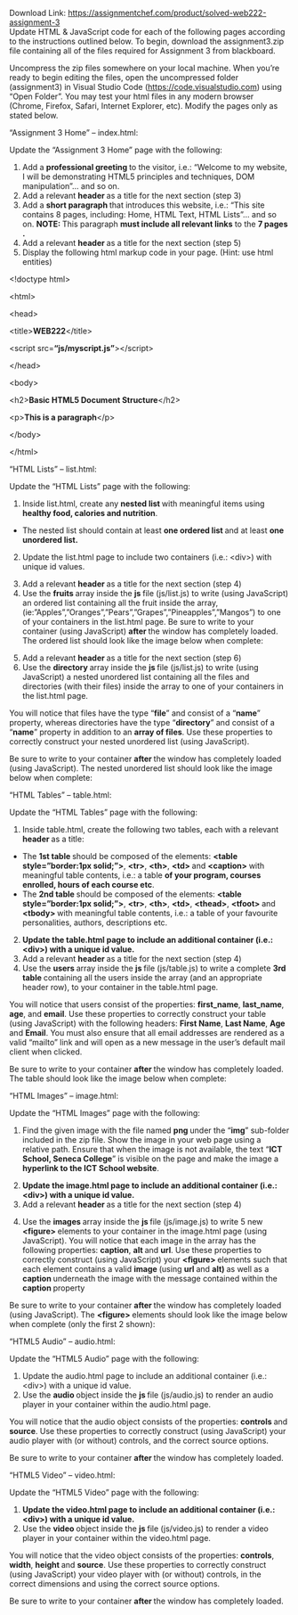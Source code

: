 Download Link: https://assignmentchef.com/product/solved-web222-assignment-3
<br>
Update HTML &amp; JavaScript code for each of the following pages according to the instructions outlined below. To begin, download the assignment3.zip file containing all of the files required for Assignment 3 from blackboard.




Uncompress the zip files somewhere on your local machine. When you’re ready to begin editing the files, open the uncompressed folder (assignment3) in Visual Studio Code (https://code.visualstudio.com) using “Open Folder”. You may test your html files in any modern browser (Chrome, Firefox, Safari, Internet Explorer, etc). Modify the pages only as stated below.




“Assignment 3 Home” – index.html:




Update the “Assignment 3 Home” page with the following:

<ol>

 <li>Add a <strong>professional greeting </strong>to the visitor, i.e.: “Welcome to my website, I will be demonstrating HTML5 principles and techniques, DOM manipulation”… and so on.</li>

 <li>Add a relevant <strong>header </strong>as a title for the next section (step 3)</li>

 <li>Add a <strong>short paragraph </strong>that introduces this website, i.e.: “This site contains 8 pages, including: Home, HTML Text, HTML Lists”… and so on. <strong>NOTE: </strong>This paragraph <strong>must include all relevant links</strong> to the <strong>7 pages .</strong></li>

 <li>Add a relevant <strong>header </strong>as a title for the next section (step 5)</li>

 <li>Display the following html markup code in your page. (Hint: use html entities)</li>

</ol>




&lt;!doctype html&gt;

&lt;html&gt;

&lt;head&gt;

&lt;title&gt;<strong>WEB222</strong>&lt;/title&gt;

<strong>   </strong>&lt;script src=<strong>“js/myscript.js”</strong>&gt;&lt;/script&gt;

&lt;/head&gt;

&lt;body&gt;

<strong>   </strong>&lt;h2&gt;<strong>Basic HTML5 Document Structure</strong>&lt;/h2&gt;

<strong>   </strong>&lt;p&gt;<strong>This is a paragraph</strong>&lt;/p&gt;

&lt;/body&gt;

&lt;/html&gt;










“HTML Lists” – list.html:




Update the “HTML Lists” page with the following:

<ol>

 <li>Inside list.html, create any <strong>nested list </strong>with meaningful items using <strong>healthy food, calories and nutrition</strong>.</li>

</ol>

<ul>

 <li>The nested list should contain at least <strong>one ordered list </strong>and at least <strong>one unordered list. </strong></li>

</ul>




<ol start="2">

 <li>Update the list.html page to include two containers (i.e.: &lt;div&gt;) with unique id values.</li>

</ol>




<ol start="3">

 <li>Add a relevant <strong>header </strong>as a title for the next section (step 4)</li>

 <li>Use the <strong>fruits </strong>array inside the <strong>js </strong>file (js/list.js) to write (using JavaScript) an ordered list containing all the fruit inside the array, (ie:”Apples”,”Oranges”,”Pears”,”Grapes”,”Pineapples”,”Mangos”) to one of your containers in the list.html page. Be sure to write to your container (using JavaScript) <strong>after </strong>the window has completely loaded. The ordered list should look like the image below when complete:</li>

</ol>




<ol start="5">

 <li>Add a relevant <strong>header </strong>as a title for the next section (step 6)</li>

 <li>Use the <strong>directory </strong>array inside the <strong>js </strong>file (js/list.js) to write (using JavaScript) a nested unordered list containing all the files and directories (with their files) inside the array to one of your containers in the list.html page.</li>

</ol>




You will notice that files have the type “<strong>file</strong>” and consist of a “<strong>name</strong>” property, whereas directories have the type “<strong>directory</strong>” and consist of a “<strong>name</strong>” property in addition to an <strong>array of files</strong>. Use these properties to correctly construct your nested unordered list (using JavaScript).




Be sure to write to your container <strong>after </strong>the window has completely loaded (using JavaScript). The nested  unordered list should look like the image below when complete:




<strong>     </strong>

<strong> </strong>




“HTML Tables” – table.html:




Update the “HTML Tables” page with the following:

<ol>

 <li>Inside table.html, create the following two tables, each with a relevant <strong>header </strong>as a title:</li>

</ol>




<ul>

 <li>The <strong>1st table </strong>should be composed of the elements: <strong>&lt;table</strong> <strong>style=”border:1px solid;”&gt;</strong>, <strong>&lt;tr&gt;</strong>, <strong>&lt;th&gt;</strong>, <strong>&lt;td&gt; </strong>and <strong>&lt;caption&gt; </strong>with meaningful table contents, i.e.: a table <strong>of your program, courses enrolled, hours of each course etc</strong>.</li>

 <li>The <strong>2nd table </strong>should be composed of the elements: <strong>&lt;table style=”border:1px solid;”&gt;</strong>, <strong>&lt;tr&gt;</strong>, <strong>&lt;th&gt;</strong>, <strong>&lt;td&gt;</strong>, <strong>&lt;thead&gt;</strong>, <strong>&lt;tfoot&gt; </strong>and <strong>&lt;tbody&gt; </strong>with meaningful table contents, i.e.: a table of your favourite personalities, authors, descriptions etc.</li>

</ul>




<ol start="2">

 <li><strong>Update the table.html page to include an additional container (i.e.: &lt;div&gt;) with a unique id value. </strong></li>

 <li>Add a relevant <strong>header </strong>as a title for the next section (step 4)</li>

 <li>Use the <strong>users </strong>array inside the <strong>js </strong>file (js/table.js) to write a complete <strong>3rd table </strong>containing all the users inside the array (and an appropriate header row), to your container in the table.html page.</li>

</ol>







You will notice that users consist of the properties: <strong>first_name</strong>, <strong>last_name</strong>, <strong>age</strong>, and <strong>email</strong>. Use these properties to correctly construct your table (using JavaScript) with the following headers: <strong>First Name</strong>, <strong>Last Name</strong>, <strong>Age </strong>and <strong>Email</strong>. You must also ensure that all email addresses are rendered as a valid “mailto” link and will open as a new message in the user’s default mail client when clicked.




Be sure to write to your container <strong>after </strong>the window has completely loaded. The table should look like the image below when complete:







<strong> </strong>

“HTML Images” – image.html:




Update the “HTML Images” page with the following:

<ol>

 <li>Find the given image with the file named <strong>png </strong>under the “<strong>img</strong>” sub-folder included in the zip file. Show the image in your web page using a relative path. Ensure that when the image is not available, the text “<strong>ICT School, Seneca College</strong>” is visible on the page and make the image a <strong>hyperlink to the ICT School website</strong>.</li>

</ol>




<ol start="2">

 <li><strong>Update the image.html page to include an additional container (i.e.: &lt;div&gt;) with a unique id value. </strong></li>

 <li>Add a relevant <strong>header </strong>as a title for the next section (step 4)</li>

</ol>




<ol start="4">

 <li>Use the <strong>images </strong>array inside the <strong>js </strong>file (js/image.js) to write 5 new <strong>&lt;figure&gt; </strong>elements to your container in the image.html page (using JavaScript). You will notice that each image in the array has the following properties: <strong>caption</strong>, <strong>alt </strong>and <strong>url</strong>. Use these properties to correctly construct (using JavaScript) your <strong>&lt;figure&gt; </strong>elements such that each element contains a valid <strong>image </strong>(using <strong>url </strong>and <strong>alt) </strong>as well as a <strong>caption </strong>underneath the image with the message contained within the <strong>caption </strong>property</li>

</ol>




Be sure to write to your container <strong>after </strong>the window has completely loaded (using JavaScript). The <strong>&lt;figure&gt; </strong>elements should look like the image below when complete (only the first 2 shown):







“HTML5 Audio” – audio.html:

Update the “HTML5 Audio” page with the following:

<ol>

 <li>Update the audio.html page to include an additional container (i.e.: &lt;div&gt;) with a unique id value.</li>

 <li>Use the <strong>audio </strong>object inside the <strong>js </strong>file (js/audio.js) to render an audio player in your container within the audio.html page.</li>

</ol>




You will notice that the audio object consists of the properties: <strong>controls </strong>and <strong>source</strong>. Use these properties to correctly construct (using JavaScript) your audio player with (or without) controls, and the correct source options.




Be sure to write to your container <strong>after </strong>the window has completely loaded.







“HTML5 Video” – video.html:

Update the “HTML5 Video” page with the following:




<ol>

 <li><strong>Update the video.html page to include an additional container (i.e.: &lt;div&gt;) with a unique id value. </strong></li>

 <li>Use the <strong>video </strong>object inside the <strong>js </strong>file (js/video.js) to render a video player in your container within the video.html page.</li>

</ol>




You will notice that the video object consists of the properties: <strong>controls</strong>, <strong>width</strong>, <strong>height </strong>and <strong>source</strong>. Use these properties to correctly construct (using JavaScript) your video player with (or without) controls, in the correct dimensions and using the correct source options.




Be sure to write to your container <strong>after </strong>the window has completely loaded.


